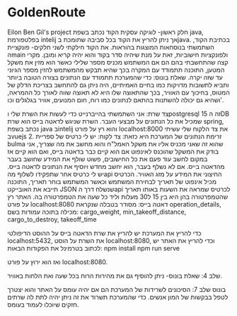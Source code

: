 # GoldenRoute
Eilon Ben Gil's project
חלק ראשון- לוגיקה עסקית
הקוד נכתב בשפת java, בפלטפורמת intelij אך ניתן להריץ את הקוד בכל סביבה שתומכת בjava.
בכתיבת הקוד, השתמשתי בנוסחאות המוצגות בהוראות. את הקוד חילקתי לשני חלקים- פונקציית הmain ולפונקציות חישוביות, זאת על מנת שיהיה סדר בקוד והוא יהיה קריא ומובן.
מקרי קצה שהתחשבתי בהם הם אם המשתמש מכניס מספר שלילי כאשר הוא מזין את משקל המטען, התוכנה תתמודד עם המקרה בכך שהיא תבקש מהמשתמש להזין מספר הגיוני עד שזה יקרה.
שאלת בונוס: כדי שהמערכת תתמודד עם הנתונים בצורה הטובה ביותר ותביא לתשובות מדויקות כמו בחיים האמיתיים, היה ניתן גם להתחשב בצריכת הדלק של המטוס, בחיכוך עם האוויר, בכך שהתאוצה שלו היא לא תאוצה שווה לאורך כל ההמראה, ושהיא גם יכולה להשתנות בהתאם לנתונים כמו רוח, חום המנועים, אוויר בגלגלים וכו'.


צד שרת:
אני השתמשתי בהייברנייט כדי לעשות את השרת שלי וpostgresql 15 זה הDB שמכיל את כל הנתונים על מבצעי העבר.
השרת שניגש לדאטה בייס הוא שרת spring, נכתב בשפת java בintelij והוא רץ על פורט localhost:8000 
את צד הלקוח שלי עשיתי בvuejs 2.
זרימת הנתונים של המערכת היא כזאת:
צד לקוח: יש לי כרטיס של ספריית bulma שהוא זה שאני מכניס אליו את משקל האמל"ח והוא מחשב את מה שצריך, אני בודק את המשקל שהוכנס לאינפוט אם הוא קיים כבר בדאטה בייס, ואם הוא קיים אז במקום לחשב עוד פעם את כל החישובים, פשוט שולף את המידע שחושב בעבר מהדאטה בייס. אם לא נשלף בעבר, הוא יחשב מחדש ויוסיף את הנתונים לדאטה בייס.
יש לי כרטיס אחר שתפקידו לשלוף מהapi החיצוני את המידע על מזג האוויר. הכרטיס מכיל אינפוט של תאריך לבחירת המשתמש וכאשר המשתמש בוחר תאריך, התוכנה תייבא את האובייקט JSON שנשלח דרך הapi לכרטיס שמראה את השעות באותו תאריך שהטמפרטורה בהן היא בין 15 ל30 מעלות וליד כל שעה את הטמפרטורה בה.
האתר רץ על פורט localhost:8080
דאטה בייס: מסודר בטבלה שנקראת operation_details, מכילה בתוכה עמודות בשם: cargo_weight, min_takeoff_distance, cargo_to_destroy, takeoff_time

כדי להריץ את המערכת יש להריץ את שרת הדאטה בייס על ההוסט הדיפולטי localhost:5432, את השרת על הוסט localhost:8080, וכדי להריץ את האתר יש לכתוב בטרמינל את הפקודות הבאות:
npm install
npm run serve

ואז הוא ירוץ על פורט localhost:8080.

שלב 4:
שאלת בונוס- ניתן להוסיף גם את מהירות הרוח בכל שעה ואת הלחות באוויר.

בונוס שלב 7:
הסיכונים לשרידות של המערכת הם אם יהיה עומס על האתר והוא יצטרך לטפל בבקשות של המון אנשים.
כדי שהמערכת תשרוד את זה ניתן יהיה לתת לה שרתים חזקים שיוכלו לעמוד בעומס.
